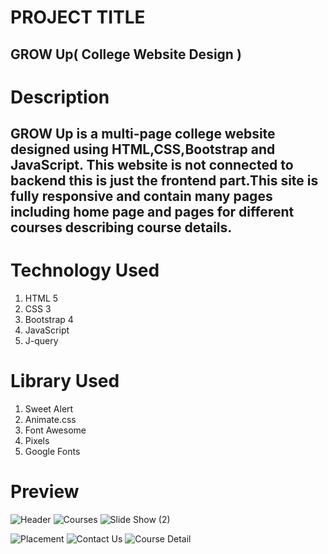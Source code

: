 # PROJECT TITLE
## GROW Up( College Website Design )
# Description 
## GROW Up is a multi-page college website designed using HTML,CSS,Bootstrap and JavaScript. This website is not  connected to backend this is just the frontend part.This site is fully responsive and contain many pages including home page and pages for different courses describing course details.
# Technology Used 
1. HTML 5
2. CSS 3
3. Bootstrap 4
4. JavaScript
5. J-query



# Library Used 
1. Sweet Alert 
2. Animate.css
3. Font Awesome
4. Pixels
5. Google Fonts

# Preview 
![Header](https://user-images.githubusercontent.com/85253378/147358588-c042e185-270d-4f8a-8151-3f7d0abc6105.png)
![Courses](https://user-images.githubusercontent.com/85253378/147358605-de74e1d5-e4f4-42f5-be24-6388e170a1fa.png)
![Slide Show (2)](https://user-images.githubusercontent.com/85253378/147358931-74ff072e-d881-4b6d-8be3-5329a9628b25.png)

![Placement](https://user-images.githubusercontent.com/85253378/147358660-6f8d2c7c-fcaa-4526-8504-dfbdb205e04e.png)
![Contact Us](https://user-images.githubusercontent.com/85253378/147358674-2e53a1c8-0ba1-4f52-b516-1c9f653a89e1.png)
![Course Detail](https://user-images.githubusercontent.com/85253378/147358682-1c10e2ca-d073-46b4-ac7e-ac7b962be16a.png)



